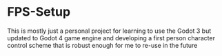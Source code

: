 # FPS-Setup
This is mostly just a personal project for learning to use the Godot 3
but updated to Godot 4 game engine and developing a first person 
character control scheme that is robust enough for me to re-use in
the future

